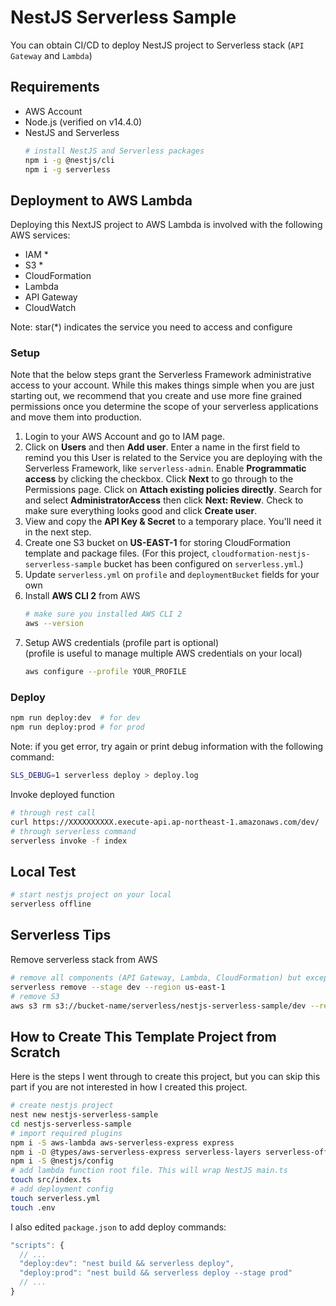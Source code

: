 # NestJS Serverless Sample

You can obtain CI/CD to deploy NestJS project to Serverless stack (`API Gateway` and `Lambda`)

## Requirements

- AWS Account
- Node.js (verified on v14.4.0)
- NestJS and Serverless
  ```bash
  # install NestJS and Serverless packages
  npm i -g @nestjs/cli
  npm i -g serverless
  ```

## Deployment to AWS Lambda

Deploying this NextJS project to AWS Lambda is involved with the following AWS services:

- IAM *
- S3 *
- CloudFormation
- Lambda
- API Gateway
- CloudWatch

Note: star(*) indicates the service you need to access and configure

### Setup

Note that the below steps grant the Serverless Framework administrative access to your account. While this makes things simple when you are just starting out, we recommend that you create and use more fine grained permissions once you determine the scope of your serverless applications and move them into production.

1. Login to your AWS Account and go to IAM page.
2. Click on **Users** and then **Add user**. Enter a name in the first field to remind you this User is related to the Service you are deploying with the Serverless Framework, like `serverless-admin`. Enable **Programmatic access** by clicking the checkbox. Click **Next** to go through to the Permissions page. Click on **Attach existing policies directly**. Search for and select **AdministratorAccess** then click **Next: Review**. Check to make sure everything looks good and click **Create user**.
3. View and copy the **API Key & Secret** to a temporary place. You'll need it in the next step.
4. Create one S3 bucket on **US-EAST-1** for storing CloudFormation template and package files. (For this project, `cloudformation-nestjs-serverless-sample` bucket has been configured on `serverless.yml`.)
5. Update `serverless.yml` on `profile` and `deploymentBucket` fields for your own
6. Install **AWS CLI 2** from AWS
    ```bash
    # make sure you installed AWS CLI 2
    aws --version
    ```
7. Setup AWS credentials (profile part is optional)<br>
   (profile is useful to manage multiple AWS credentials on your local)
    ```bash
    aws configure --profile YOUR_PROFILE
    ```

### Deploy

```bash
npm run deploy:dev  # for dev
npm run deploy:prod # for prod
```

Note: if you get error, try again or print debug information with the following command:

```bash
SLS_DEBUG=1 serverless deploy > deploy.log
```

Invoke deployed function

```bash
# through rest call
curl https://XXXXXXXXXX.execute-api.ap-northeast-1.amazonaws.com/dev/
# through serverless command
serverless invoke -f index
```

## Local Test

```bash
# start nestjs project on your local
serverless offline
```

## Serverless Tips

Remove serverless stack from AWS

```bash
# remove all components (API Gateway, Lambda, CloudFormation) but except for S3
serverless remove --stage dev --region us-east-1
# remove S3
aws s3 rm s3://bucket-name/serverless/nestjs-serverless-sample/dev --recursive
```

## How to Create This Template Project from Scratch

Here is the steps I went through to create this project, but you can skip this part if you are not interested in how I created this project.

```bash
# create nestjs project
nest new nestjs-serverless-sample
cd nestjs-serverless-sample
# import required plugins
npm i -S aws-lambda aws-serverless-express express
npm i -D @types/aws-serverless-express serverless-layers serverless-offline
npm i -S @nestjs/config
# add lambda function root file. This will wrap NestJS main.ts
touch src/index.ts
# add deployment config
touch serverless.yml
touch .env
```

I also edited `package.json` to add deploy commands:

```js
"scripts": {
  // ...
  "deploy:dev": "nest build && serverless deploy",
  "deploy:prod": "nest build && serverless deploy --stage prod"
  // ...
}
```
